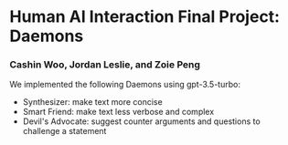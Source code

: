 # Human AI Interaction Final Project: Daemons

### Cashin Woo, Jordan Leslie, and Zoie Peng

We implemented the following Daemons using gpt-3.5-turbo:
- Synthesizer: make text more concise
- Smart Friend: make text less verbose and complex
- Devil's Advocate: suggest counter arguments and questions to challenge a statement
